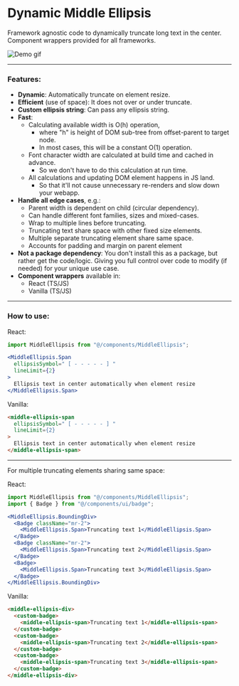# Dynamic Middle Ellipsis

Framework agnostic code to dynamically truncate long text in the center. Component wrappers provided for all frameworks.

![Demo gif](https://github.com/LalitSinghRana/dynamic-middle-ellipsis/assets/31415645/d0f97746-1129-44f0-8cbe-c5c10f477dd6)

---
### Features:

 - **Dynamic**: Automatically truncate on element resize.
 - **Efficient** (use of space): It does not over or under truncate.
 - **Custom ellipsis string**: Can pass any ellipsis string.
 - **Fast**:
    - Calculating available width is O(h) operation, 
        - where "h" is height of DOM sub-tree from offset-parent to target node.
        - In most cases, this will be a constant O(1) operation.
    - Font character width are calculated at build time and cached in advance. 
        - So we don't have to do this calculation at run time.
    - All calculations and updating DOM element happens in JS land.
        - So that it'll not cause unnecessary re-renders and slow down your webapp.
 - **Handle all edge cases**, e.g.:
    - Parent width is dependent on child (circular dependency).
    - Can handle different font families, sizes and mixed-cases.
    - Wrap to multiple lines before truncating.
    - Truncating text share space with other fixed size elements.
    - Multiple separate truncating element share same space.
    - Accounts for padding and margin on parent element
 - **Not a package dependency**: You don't install this as a package, but rather get the code/logic. Giving you full control over code to modify (if needed) for your unique use case.
 - **Component wrappers** available in:
    - React (TS/JS)
    - Vanilla (TS/JS)

---

### How to use:

React:
```jsx
import MiddleEllipsis from "@/components/MiddleEllipsis";

<MiddleEllipsis.Span
  ellipsisSymbol=" [ - - - - - ] "
  lineLimit={2}
>
  Ellipsis text in center automatically when element resize
</MiddleEllipsis.Span>
```

Vanilla:
```html
<middle-ellipsis-span
  ellipsisSymbol=" [ - - - - - ] "
  lineLimit={2}
>
  Ellipsis text in center automatically when element resize
</middle-ellipsis-span>
```

---

For multiple truncating elements sharing same space:

React:
```jsx
import MiddleEllipsis from "@/components/MiddleEllipsis";
import { Badge } from "@/components/ui/badge";

<MiddleEllipsis.BoundingDiv>
  <Badge className="mr-2">
    <MiddleEllipsis.Span>Truncating text 1</MiddleEllipsis.Span>
  </Badge>
  <Badge className="mr-2">
    <MiddleEllipsis.Span>Truncating text 2</MiddleEllipsis.Span>
  </Badge>
  <Badge>
    <MiddleEllipsis.Span>Truncating text 3</MiddleEllipsis.Span>
  </Badge>
</MiddleEllipsis.BoundingDiv>
```

Vanilla:
```html
<middle-ellipsis-div>
  <custom-badge>
    <middle-ellipsis-span>Truncating text 1</middle-ellipsis-span>
  </custom-badge>
  <custom-badge>
    <middle-ellipsis-span>Truncating text 2</middle-ellipsis-span>
  </custom-badge>
  <custom-badge>
    <middle-ellipsis-span>Truncating text 3</middle-ellipsis-span>
  </custom-badge>
</middle-ellipsis-div>
```
